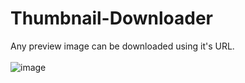 # Thumbnail-Downloader
Any preview image can be downloaded using it's URL.
<br>
<br>
![image](https://user-images.githubusercontent.com/47408756/126256645-6e3312b8-e58a-4aff-b08a-f0c9fe1f1c93.png)


